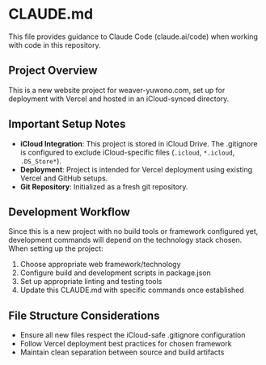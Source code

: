 # CLAUDE.md

This file provides guidance to Claude Code (claude.ai/code) when working with code in this repository.

## Project Overview

This is a new website project for weaver-yuwono.com, set up for deployment with Vercel and hosted in an iCloud-synced directory.

## Important Setup Notes

- **iCloud Integration**: This project is stored in iCloud Drive. The .gitignore is configured to exclude iCloud-specific files (`.icloud`, `*.icloud`, `.DS_Store*`).
- **Deployment**: Project is intended for Vercel deployment using existing Vercel and GitHub setups.
- **Git Repository**: Initialized as a fresh git repository.

## Development Workflow

Since this is a new project with no build tools or framework configured yet, development commands will depend on the technology stack chosen. When setting up the project:

1. Choose appropriate web framework/technology
2. Configure build and development scripts in package.json
3. Set up appropriate linting and testing tools
4. Update this CLAUDE.md with specific commands once established

## File Structure Considerations

- Ensure all new files respect the iCloud-safe .gitignore configuration
- Follow Vercel deployment best practices for chosen framework
- Maintain clean separation between source and build artifacts